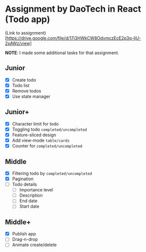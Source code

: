 # Assignment by DaoTech in React (Todo app)

(Link to assignment)[https://drive.google.com/file/d/17i3HWkCW8OdvmczEcE2p3q-ljU-2sAWz/view]

**NOTE**: I made some additional tasks for that assignment.

## Junior

- [x] Create todo
- [x] Todo list
- [x] Remove todos
- [x] Use state manager

## Junior+

- [x] Character limit for todo
- [x] Toggling todo `completed/uncompleted`
- [x] Feature-sliced design
- [x] Add view-mode `table/cards`
- [x] Counter for `completed/uncompleted`

## Middle

- [x] Filtering todo by `completed/uncompleted`
- [x] Pagination
- [ ] Todo details
  - [ ] Importance level
  - [ ] Description
  - [ ] End date
  - [ ] Start date

## Middle+

- [x] Publish app
- [ ] Drag-n-drop
- [ ] Animate create/delete
